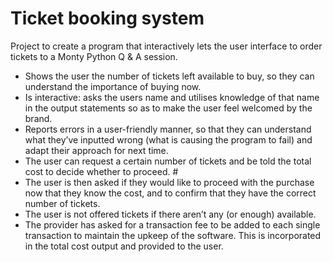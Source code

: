 # Ticket booking system

Project to create a program that interactively lets the user interface to order tickets to a Monty Python Q & A session.
- Shows the user the number of tickets left available to buy, so they can understand the importance of buying now.
- Is interactive: asks the users name and utilises knowledge of that name in the output statements so as to make the user feel welcomed by the brand.
- Reports errors in a user-friendly manner, so that they can understand what they’ve inputted wrong (what is causing the program to fail) and adapt their approach for next time.
- The user can request a certain number of tickets and be told the total cost to decide whether to proceed. #
- The user is then asked if they would like to proceed with the purchase now that they know the cost, and to confirm that they have the correct number of tickets.
- The user is not offered tickets if there aren’t any (or enough) available. 
- The provider has asked for a transaction fee to be added to each single transaction to maintain the upkeep of the software. This is incorporated in the total cost output and provided to the user. 
